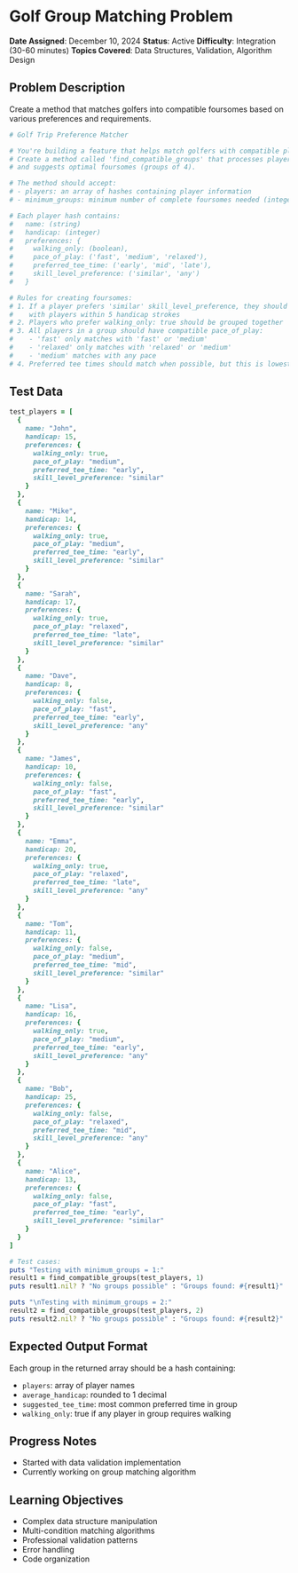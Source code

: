 # Golf Group Matching Problem
**Date Assigned**: December 10, 2024
**Status**: Active
**Difficulty**: Integration (30-60 minutes)
**Topics Covered**: Data Structures, Validation, Algorithm Design

## Problem Description
Create a method that matches golfers into compatible foursomes based on various preferences and requirements.

```ruby
# Golf Trip Preference Matcher

# You're building a feature that helps match golfers with compatible playing partners.
# Create a method called 'find_compatible_groups' that processes player preferences
# and suggests optimal foursomes (groups of 4).

# The method should accept:
# - players: an array of hashes containing player information
# - minimum_groups: minimum number of complete foursomes needed (integer)

# Each player hash contains:
#   name: (string)
#   handicap: (integer)
#   preferences: {
#     walking_only: (boolean),
#     pace_of_play: ('fast', 'medium', 'relaxed'),
#     preferred_tee_time: ('early', 'mid', 'late'),
#     skill_level_preference: ('similar', 'any')
#   }

# Rules for creating foursomes:
# 1. If a player prefers 'similar' skill_level_preference, they should be grouped
#    with players within 5 handicap strokes
# 2. Players who prefer walking_only: true should be grouped together
# 3. All players in a group should have compatible pace_of_play:
#    - 'fast' only matches with 'fast' or 'medium'
#    - 'relaxed' only matches with 'relaxed' or 'medium'
#    - 'medium' matches with any pace
# 4. Preferred tee times should match when possible, but this is lowest priority
```

## Test Data
```ruby
test_players = [
  {
    name: "John",
    handicap: 15,
    preferences: {
      walking_only: true,
      pace_of_play: "medium",
      preferred_tee_time: "early",
      skill_level_preference: "similar"
    }
  },
  {
    name: "Mike",
    handicap: 14,
    preferences: {
      walking_only: true,
      pace_of_play: "medium",
      preferred_tee_time: "early",
      skill_level_preference: "similar"
    }
  },
  {
    name: "Sarah",
    handicap: 17,
    preferences: {
      walking_only: true,
      pace_of_play: "relaxed",
      preferred_tee_time: "late",
      skill_level_preference: "similar"
    }
  },
  {
    name: "Dave",
    handicap: 8,
    preferences: {
      walking_only: false,
      pace_of_play: "fast",
      preferred_tee_time: "early",
      skill_level_preference: "any"
    }
  },
  {
    name: "James",
    handicap: 10,
    preferences: {
      walking_only: false,
      pace_of_play: "fast",
      preferred_tee_time: "early",
      skill_level_preference: "similar"
    }
  },
  {
    name: "Emma",
    handicap: 20,
    preferences: {
      walking_only: true,
      pace_of_play: "relaxed",
      preferred_tee_time: "late",
      skill_level_preference: "any"
    }
  },
  {
    name: "Tom",
    handicap: 11,
    preferences: {
      walking_only: false,
      pace_of_play: "medium",
      preferred_tee_time: "mid",
      skill_level_preference: "similar"
    }
  },
  {
    name: "Lisa",
    handicap: 16,
    preferences: {
      walking_only: true,
      pace_of_play: "medium",
      preferred_tee_time: "early",
      skill_level_preference: "any"
    }
  },
  {
    name: "Bob",
    handicap: 25,
    preferences: {
      walking_only: false,
      pace_of_play: "relaxed",
      preferred_tee_time: "mid",
      skill_level_preference: "any"
    }
  },
  {
    name: "Alice",
    handicap: 13,
    preferences: {
      walking_only: false,
      pace_of_play: "fast",
      preferred_tee_time: "early",
      skill_level_preference: "similar"
    }
  }
]

# Test cases:
puts "Testing with minimum_groups = 1:"
result1 = find_compatible_groups(test_players, 1)
puts result1.nil? ? "No groups possible" : "Groups found: #{result1}"

puts "\nTesting with minimum_groups = 2:"
result2 = find_compatible_groups(test_players, 2)
puts result2.nil? ? "No groups possible" : "Groups found: #{result2}"
```

## Expected Output Format
Each group in the returned array should be a hash containing:
- `players`: array of player names
- `average_handicap`: rounded to 1 decimal
- `suggested_tee_time`: most common preferred time in group
- `walking_only`: true if any player in group requires walking

## Progress Notes
- Started with data validation implementation
- Currently working on group matching algorithm

## Learning Objectives
- Complex data structure manipulation
- Multi-condition matching algorithms
- Professional validation patterns
- Error handling
- Code organization